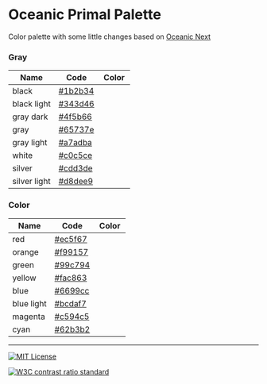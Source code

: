 # Oceanic Primal Palette

Color palette with some little changes based on [Oceanic Next](https://github.com/voronianski/oceanic-next-color-scheme)

### Gray

| Name         | Code    | Color |
| -------------|---------| ------|
| black        | [#1b2b34](http://www.colorhexa.com/1b2b34) | <img src="http://www.colorhexa.com/1b2b34.png" height="16" width="48"> |
| black light  | [#343d46](http://www.colorhexa.com/343d46) | <img src="http://www.colorhexa.com/343d46.png" height="16" width="48"> |
| gray dark    | [#4f5b66](http://www.colorhexa.com/4f5b66) | <img src="http://www.colorhexa.com/4f5b66.png" height="16" width="48"> |
| gray         | [#65737e](http://www.colorhexa.com/65737e) | <img src="http://www.colorhexa.com/65737e.png" height="16" width="48"> |
| gray light   | [#a7adba](http://www.colorhexa.com/a7adba) | <img src="http://www.colorhexa.com/a7adba.png" height="16" width="48"> |
| white        | [#c0c5ce](http://www.colorhexa.com/c0c5ce) | <img src="http://www.colorhexa.com/c0c5ce.png" height="16" width="48"> |
| silver       | [#cdd3de](http://www.colorhexa.com/cdd3de) | <img src="http://www.colorhexa.com/cdd3de.png" height="16" width="48"> |
| silver light | [#d8dee9](http://www.colorhexa.com/d8dee9) | <img src="http://www.colorhexa.com/d8dee9.png" height="16" width="48"> |

### Color

| Name       | Code    | Color                                              |
| -----------|---------| ---------------------------------------------------|
| red        | [#ec5f67](http://www.colorhexa.com/ec5f67) | <img src="http://www.colorhexa.com/ec5f67.png" height="16" width="48"> |
| orange     | [#f99157](http://www.colorhexa.com/f99157) | <img src="http://www.colorhexa.com/f99157.png" height="16" width="48"> |
| green      | [#99c794](http://www.colorhexa.com/99c794) | <img src="http://www.colorhexa.com/99c794.png" height="16" width="48"> |
| yellow     | [#fac863](http://www.colorhexa.com/fac863) | <img src="http://www.colorhexa.com/fac863.png" height="16" width="48"> |
| blue       | [#6699cc](http://www.colorhexa.com/6699cc) | <img src="http://www.colorhexa.com/6699cc.png" height="16" width="48"> |
| blue light | [#bcdaf7](http://www.colorhexa.com/bcdaf7) | <img src="http://www.colorhexa.com/bcdaf7.png" height="16" width="48"> |
| magenta    | [#c594c5](http://www.colorhexa.com/c594c5) | <img src="http://www.colorhexa.com/c594c5.png" height="16" width="48"> |
| cyan       | [#62b3b2](http://www.colorhexa.com/62b3b2) | <img src="http://www.colorhexa.com/62b3b2.png" height="16" width="48"> |

--- 

[![MIT License](https://img.shields.io/badge/license-MIT-a31f34.svg?style=flat-square)](https://opensource.org/licenses/MIT)

[![W3C contrast ratio standard](https://img.shields.io/badge/meets%20standard-4.5%3A1%20readability%20contrast-005a9c.svg?style=flat-square)](https://www.w3.org/TR/UNDERSTANDING-WCAG20/visual-audio-contrast-contrast.html)

